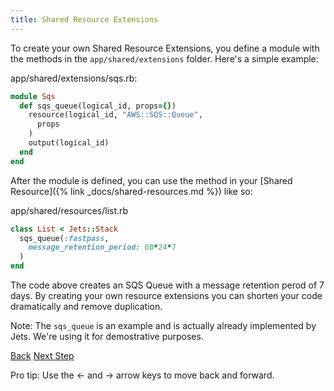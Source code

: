 ```yaml
---
title: Shared Resource Extensions
---
```


To create your own Shared Resource Extensions, you define a module with the methods in the `app/shared/extensions` folder.  Here's a simple example:

app/shared/extensions/sqs.rb:

```ruby
module Sqs
  def sqs_queue(logical_id, props={})
    resource(logical_id, "AWS::SQS::Queue",
      props
    )
    output(logical_id)
  end
end
```

After the module is defined, you can use the method in your [Shared Resource]({% link _docs/shared-resources.md %}) like so:

app/shared/resources/list.rb

```ruby
class List < Jets::Stack
  sqs_queue(:fastpass,
    message_retention_period: 60*24*7
  )
end
```

The code above creates an SQS Queue with a message retention perod of 7 days.  By creating your own resource extensions you can shorten your code dramatically and remove duplication.

Note: The `sqs_queue` is an example and is actually already implemented by Jets. We're using it for demostrative purposes.

<a id="prev" class="btn btn-basic" href="{% link _docs/shared-resources.md %}">Back</a>
<a id="next" class="btn btn-primary" href="{% link _docs/shared-resource-functions.md %}">Next Step</a>
<p class="keyboard-tip">Pro tip: Use the <- and -> arrow keys to move back and forward.</p>
